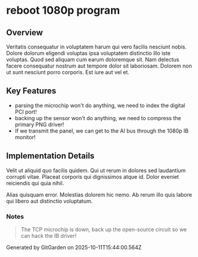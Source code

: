 # reboot 1080p program

## Overview
Veritatis consequatur in voluptatem harum qui vero facilis nesciunt nobis. Dolore dolorum eligendi voluptas ipsa voluptatem distinctio illo iste voluptas. Quod sed aliquam cum earum doloremque sit. Nam delectus facere consequatur nostrum aut tempore dolor sit laboriosam. Dolorem non ut sunt nesciunt porro corporis. Est iure aut vel et.

## Key Features
- parsing the microchip won't do anything, we need to index the digital PCI port!
- backing up the sensor won't do anything, we need to compress the primary PNG driver!
- If we transmit the panel, we can get to the AI bus through the 1080p IB monitor!

## Implementation Details
Velit ut aliquid quo facilis quidem. Qui ut rerum in dolores sed laudantium corrupti vitae. Placeat corporis qui dignissimos atque id. Dolor eveniet reiciendis qui quia nihil.
 Alias quisquam error. Molestias dolorem hic nemo. Ab rerum illo quis labore qui libero aut distinctio voluptatum.

### Notes
> The TCP microchip is down, back up the open-source circuit so we can hack the IB driver!

Generated by GitGarden on 2025-10-11T15:44:00.564Z